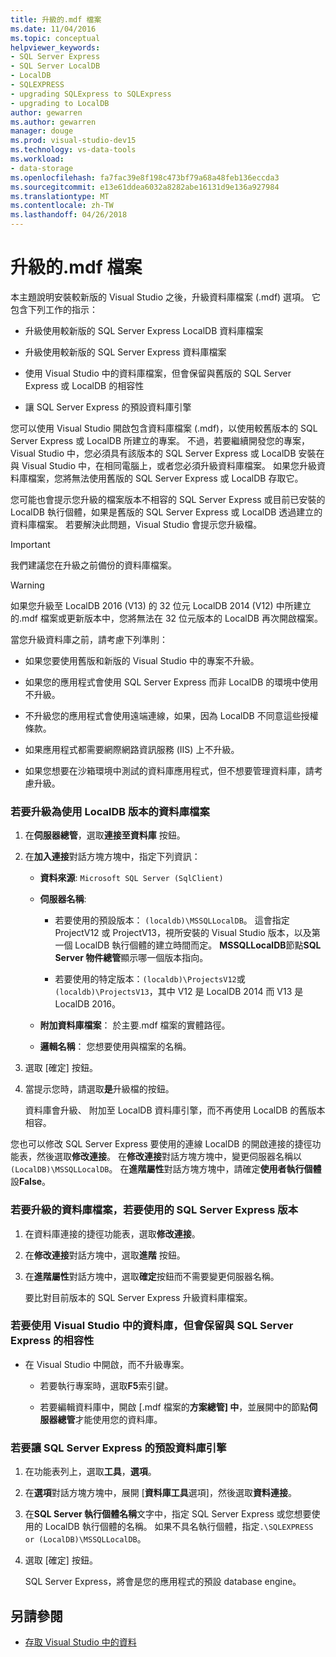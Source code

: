 ```yaml
---
title: 升級的.mdf 檔案
ms.date: 11/04/2016
ms.topic: conceptual
helpviewer_keywords:
- SQL Server Express
- SQL Server LocalDB
- LocalDB
- SQLEXPRESS
- upgrading SQLExpress to SQLExpress
- upgrading to LocalDB
author: gewarren
ms.author: gewarren
manager: douge
ms.prod: visual-studio-dev15
ms.technology: vs-data-tools
ms.workload:
- data-storage
ms.openlocfilehash: fa7fac39e8f198c473bf79a68a48feb136eccda3
ms.sourcegitcommit: e13e61ddea6032a8282abe16131d9e136a927984
ms.translationtype: MT
ms.contentlocale: zh-TW
ms.lasthandoff: 04/26/2018
---
```

# <a name="upgrade-mdf-files"></a>升級的.mdf 檔案

本主題說明安裝較新版的 Visual Studio 之後，升級資料庫檔案 (.mdf) 選項。 它包含下列工作的指示：

- 升級使用較新版的 SQL Server Express LocalDB 資料庫檔案

- 升級使用較新版的 SQL Server Express 資料庫檔案

- 使用 Visual Studio 中的資料庫檔案，但會保留與舊版的 SQL Server Express 或 LocalDB 的相容性

- 讓 SQL Server Express 的預設資料庫引擎

您可以使用 Visual Studio 開啟包含資料庫檔案 (.mdf)，以使用較舊版本的 SQL Server Express 或 LocalDB 所建立的專案。 不過，若要繼續開發您的專案，Visual Studio 中，您必須具有該版本的 SQL Server Express 或 LocalDB 安裝在與 Visual Studio 中，在相同電腦上，或者您必須升級資料庫檔案。 如果您升級資料庫檔案，您將無法使用舊版的 SQL Server Express 或 LocalDB 存取它。

您可能也會提示您升級的檔案版本不相容的 SQL Server Express 或目前已安裝的 LocalDB 執行個體，如果是舊版的 SQL Server Express 或 LocalDB 透過建立的資料庫檔案。 若要解決此問題，Visual Studio 會提示您升級檔。

> [!IMPORTANT]
> 我們建議您在升級之前備份的資料庫檔案。

> [!WARNING]
> 如果您升級至 LocalDB 2016 (V13) 的 32 位元 LocalDB 2014 (V12) 中所建立的.mdf 檔案或更新版本中，您將無法在 32 位元版本的 LocalDB 再次開啟檔案。

當您升級資料庫之前，請考慮下列準則：

-   如果您要使用舊版和新版的 Visual Studio 中的專案不升級。

-   如果您的應用程式會使用 SQL Server Express 而非 LocalDB 的環境中使用不升級。

-   不升級您的應用程式會使用遠端連線，如果，因為 LocalDB 不同意這些授權條款。

-   如果應用程式都需要網際網路資訊服務 (IIS) 上不升級。

-   如果您想要在沙箱環境中測試的資料庫應用程式，但不想要管理資料庫，請考慮升級。

### <a name="to-upgrade-a-database-file-to-use-the-localdb-version"></a>若要升級為使用 LocalDB 版本的資料庫檔案

1.  在**伺服器總管**，選取**連接至資料庫** 按鈕。

2.  在**加入連接**對話方塊方塊中，指定下列資訊：

    -   **資料來源**: `Microsoft SQL Server (SqlClient)`

    -   **伺服器名稱**:

        -   若要使用的預設版本： `(localdb)\MSSQLLocalDB`。  這會指定 ProjectV12 或 ProjectV13，視所安裝的 Visual Studio 版本，以及第一個 LocalDB 執行個體的建立時間而定。 **MSSQLLocalDB**節點**SQL Server 物件總管**顯示哪一個版本指向。

        -   若要使用的特定版本：`(localdb)\ProjectsV12`或`(localdb)\ProjectsV13`，其中 V12 是 LocalDB 2014 而 V13 是 LocalDB 2016。

    -   **附加資料庫檔案**： 於主要.mdf 檔案的實體路徑。

    -   **邏輯名稱**： 您想要使用與檔案的名稱。

3.  選取 [確定] 按鈕。

4.  當提示您時，請選取**是**升級檔的按鈕。

    資料庫會升級、 附加至 LocalDB 資料庫引擎，而不再使用 LocalDB 的舊版本相容。

您也可以修改 SQL Server Express 要使用的連線 LocalDB 的開啟連接的捷徑功能表，然後選取**修改連接**。 在**修改連接**對話方塊方塊中，變更伺服器名稱以`(LocalDB)\MSSQLLocalDB`。 在**進階屬性**對話方塊方塊中，請確定**使用者執行個體**設**False**。

### <a name="to-upgrade-a-database-file-to-use-the-sql-server-express-version"></a>若要升級的資料庫檔案，若要使用的 SQL Server Express 版本

1.  在資料庫連接的捷徑功能表，選取**修改連接**。

2.  在**修改連接**對話方塊中，選取**進階** 按鈕。

3.  在**進階屬性**對話方塊中，選取**確定**按鈕而不需要變更伺服器名稱。

    要比對目前版本的 SQL Server Express 升級資料庫檔案。

### <a name="to-work-with-the-database-in-visual-studio-but-retain-compatibility-with-sql-server-express"></a>若要使用 Visual Studio 中的資料庫，但會保留與 SQL Server Express 的相容性

-   在 Visual Studio 中開啟，而不升級專案。

    -   若要執行專案時，選取**F5**索引鍵。

    -   若要編輯資料庫中，開啟 [.mdf 檔案的**方案總管] 中**，並展開中的節點**伺服器總管**才能使用您的資料庫。

### <a name="to-make-sql-server-express-the-default-database-engine"></a>若要讓 SQL Server Express 的預設資料庫引擎

1.  在功能表列上，選取**工具**，**選項**。

2.  在**選項**對話方塊方塊中，展開 [**資料庫工具**選項]，然後選取**資料連接**。

3.  在**SQL Server 執行個體名稱**文字中，指定 SQL Server Express 或您想要使用的 LocalDB 執行個體的名稱。 如果不具名執行個體，指定`.\SQLEXPRESS or (LocalDB)\MSSQLLocalDB`。

4.  選取 [確定] 按鈕。

    SQL Server Express，將會是您的應用程式的預設 database engine。

## <a name="see-also"></a>另請參閱

- [存取 Visual Studio 中的資料](accessing-data-in-visual-studio.md)